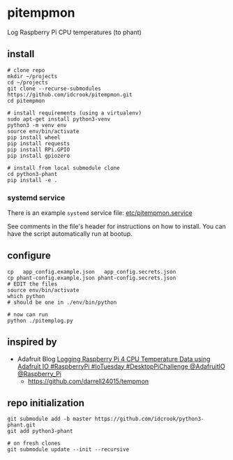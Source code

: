 pitempmon
=========

Log Raspberry Pi CPU temperatures (to phant)

install
-------

```
# clone repo
mkdir ~/projects
cd ~/projects
git clone --recurse-submodules https://github.com/idcrook/pitempmon.git
cd pitempmon

# install requirements (using a virtualenv)
sudo apt-get install python3-venv
python3 -m venv env
source env/bin/activate
pip install wheel
pip install requests
pip install RPi.GPIO
pip install gpiozero

# install from local submodule clone
cd python3-phant
pip install -e .
```

### systemd service

There is an example `systemd` service file: [etc/pitempmon.service](etc/pitempmon.service)

See comments in the file's header for instructions on how to install. You can have the script automatically run at bootup.

configure
---------

```
cp   app_config.example.json   app_config.secrets.json
cp phant-config.example.json phant-config.secrets.json
# EDIT the files
source env/bin/activate
which python
# should be one in ./env/bin/python

# now can run
python ./pitemplog.py
```

inspired by
-----------

-	Adafruit Blog [Logging Raspberry Pi 4 CPU Temperature Data using Adafruit IO #RaspberryPi #IoTuesday #DesktopPiChallenge @AdafruitIO @Raspberry_Pi](https://blog.adafruit.com/2019/07/09/logging-raspberry-pi-4-cpu-temperature-data-using-adafruit-io-raspberrypi-iotuesday-desktoppichallenge-adafruitio-raspberry_pi/)
	-	https://github.com/darrell24015/tempmon

repo initialization
-------------------

```
git submodule add -b master https://github.com/idcrook/python3-phant.git
git add python3-phant

# on fresh clones
git submodule update --init --recursive
```

